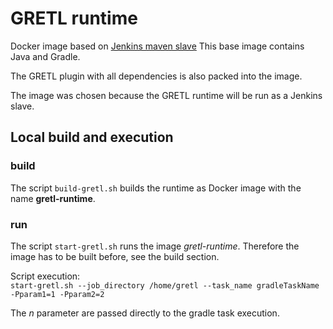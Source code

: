 # GRETL runtime
Docker image based on [Jenkins maven slave](https://hub.docker.com/r/openshift/jenkins-slave-maven-centos7/)
This base image contains Java and Gradle.

The GRETL plugin with all dependencies is also packed into the image.

The image was chosen because the GRETL runtime will be run as a Jenkins slave.

## Local build and execution

### build
The script ```build-gretl.sh``` builds the runtime as Docker image with the name **gretl-runtime**.

### run
The script ```start-gretl.sh``` runs the image *gretl-runtime*.
Therefore the image has to be built before, see the build section.

Script execution:  
```start-gretl.sh --job_directory /home/gretl --task_name gradleTaskName -Pparam1=1 -Pparam2=2```

The *n* parameter are passed directly to the gradle task execution.
